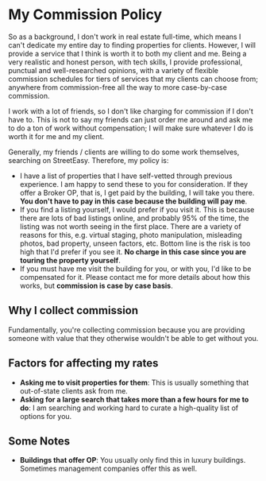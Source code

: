 # My Commission Policy

So as a background, I don't work in real estate full-time, which means I can't dedicate my entire day to finding properties for clients. However, I will provide a service that I think is worth it to both my client and me. Being a very realistic and honest person, with tech skills, I provide professional, punctual and well-researched opinions, with a variety of flexible commission schedules for tiers of services that my clients can choose from; anywhere from commission-free all the way to more case-by-case commission.

I work with a lot of friends, so I don't like charging for commission if I don't have to. This is not to say my friends can just order me around and ask me to do a ton of work without compensation; I will make sure whatever I do is worth it for me and my client.

Generally, my friends / clients are willing to do some work themselves, searching on StreetEasy. Therefore, my policy is:

- I have a list of properties that I have self-vetted through previous experience. I am happy to send these to you for consideration. If they offer a Broker OP, that is, I get paid by the building, I will take you there. **You don't have to pay in this case because the building will pay me**.
- If you find a listing yourself, I would prefer if you visit it. This is because there are lots of bad listings online, and probably 95% of the time, the listing was not worth seeing in the first place. There are a variety of reasons for this, e.g. virtual staging, photo manipulation, misleading photos, bad property, unseen factors, etc. Bottom line is the risk is too high that I'd prefer if you see it. **No charge in this case since you are touring the property yourself**.
- If you must have me visit the building for you, or with you, I'd like to be compensated for it. Please contact me for more details about how this works, but **commission is case by case basis**.

## Why I collect commission

Fundamentally, you're collecting commission because you are providing someone with value that they otherwise wouldn't be able to get without you.

## Factors for affecting my rates

- **Asking me to visit properties for them**: This is usually something that out-of-state clients ask from me.
- **Asking for a large search that takes more than a few hours for me to do**: I am searching and working hard to curate a high-quality list of options for you.

## Some Notes

- **Buildings that offer OP**: You usually only find this in luxury buildings. Sometimes management companies offer this as well.